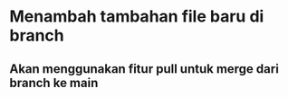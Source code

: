 # Menambah tambahan file baru di branch
## Akan menggunakan fitur pull untuk merge dari branch ke main
